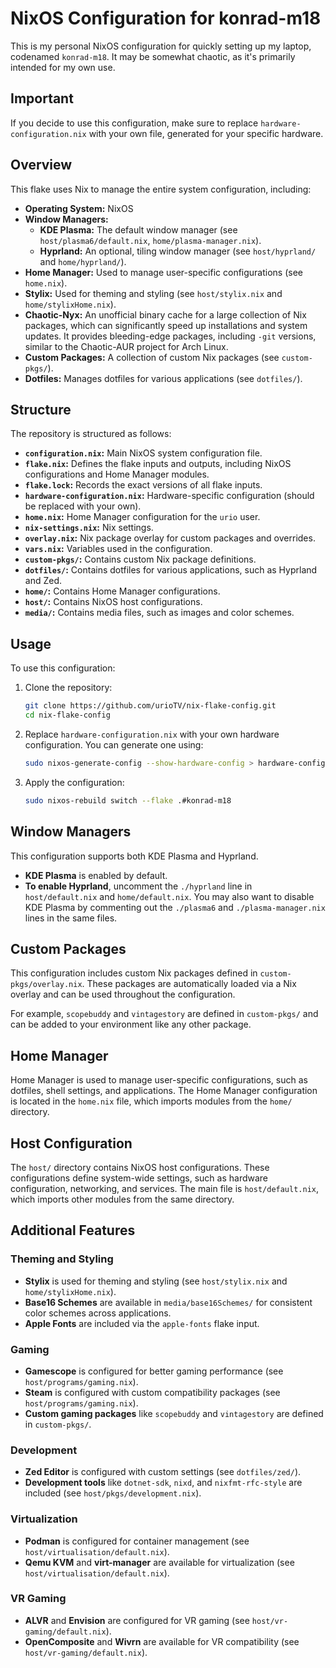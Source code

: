 # NixOS Configuration for konrad-m18

This is my personal NixOS configuration for quickly setting up my laptop, codenamed `konrad-m18`. It may be somewhat chaotic, as it's primarily intended for my own use.

## Important

If you decide to use this configuration, make sure to replace `hardware-configuration.nix` with your own file, generated for your specific hardware.

## Overview

This flake uses Nix to manage the entire system configuration, including:

- **Operating System:** NixOS
- **Window Managers:**
    - **KDE Plasma:** The default window manager (see `host/plasma6/default.nix`, `home/plasma-manager.nix`).
    - **Hyprland:** An optional, tiling window manager (see `host/hyprland/` and `home/hyprland/`).
- **Home Manager:** Used to manage user-specific configurations (see `home.nix`).
- **Stylix:** Used for theming and styling (see `host/stylix.nix` and `home/stylixHome.nix`).
- **Chaotic-Nyx:** An unofficial binary cache for a large collection of Nix packages, which can significantly speed up installations and system updates. It provides bleeding-edge packages, including `-git` versions, similar to the Chaotic-AUR project for Arch Linux.
- **Custom Packages:** A collection of custom Nix packages (see `custom-pkgs/`).
- **Dotfiles:** Manages dotfiles for various applications (see `dotfiles/`).

## Structure

The repository is structured as follows:

- **`configuration.nix`:** Main NixOS system configuration file.
- **`flake.nix`:** Defines the flake inputs and outputs, including NixOS configurations and Home Manager modules.
- **`flake.lock`:** Records the exact versions of all flake inputs.
- **`hardware-configuration.nix`:** Hardware-specific configuration (should be replaced with your own).
- **`home.nix`:** Home Manager configuration for the `urio` user.
- **`nix-settings.nix`:** Nix settings.
- **`overlay.nix`:** Nix package overlay for custom packages and overrides.
- **`vars.nix`:** Variables used in the configuration.
- **`custom-pkgs/`:** Contains custom Nix package definitions.
- **`dotfiles/`:** Contains dotfiles for various applications, such as Hyprland and Zed.
- **`home/`:** Contains Home Manager configurations.
- **`host/`:** Contains NixOS host configurations.
- **`media/`:** Contains media files, such as images and color schemes.

## Usage

To use this configuration:

1.  Clone the repository:

    ```bash
    git clone https://github.com/urioTV/nix-flake-config.git
    cd nix-flake-config
    ```

2.  Replace `hardware-configuration.nix` with your own hardware configuration. You can generate one using:

    ```bash
    sudo nixos-generate-config --show-hardware-config > hardware-configuration.nix
    ```

3.  Apply the configuration:

    ```bash
    sudo nixos-rebuild switch --flake .#konrad-m18
    ```

## Window Managers

This configuration supports both KDE Plasma and Hyprland.

- **KDE Plasma** is enabled by default.
- **To enable Hyprland**, uncomment the `./hyprland` line in `host/default.nix` and `home/default.nix`. You may also want to disable KDE Plasma by commenting out the `./plasma6` and `./plasma-manager.nix` lines in the same files.

## Custom Packages

This configuration includes custom Nix packages defined in `custom-pkgs/overlay.nix`. These packages are automatically loaded via a Nix overlay and can be used throughout the configuration.

For example, `scopebuddy` and `vintagestory` are defined in `custom-pkgs/` and can be added to your environment like any other package.

## Home Manager

Home Manager is used to manage user-specific configurations, such as dotfiles, shell settings, and applications. The Home Manager configuration is located in the `home.nix` file, which imports modules from the `home/` directory.

## Host Configuration

The `host/` directory contains NixOS host configurations. These configurations define system-wide settings, such as hardware configuration, networking, and services. The main file is `host/default.nix`, which imports other modules from the same directory.

## Additional Features

### Theming and Styling

- **Stylix** is used for theming and styling (see `host/stylix.nix` and `home/stylixHome.nix`).
- **Base16 Schemes** are available in `media/base16Schemes/` for consistent color schemes across applications.
- **Apple Fonts** are included via the `apple-fonts` flake input.

### Gaming

- **Gamescope** is configured for better gaming performance (see `host/programs/gaming.nix`).
- **Steam** is configured with custom compatibility packages (see `host/programs/gaming.nix`).
- **Custom gaming packages** like `scopebuddy` and `vintagestory` are defined in `custom-pkgs/`.

### Development

- **Zed Editor** is configured with custom settings (see `dotfiles/zed/`).
- **Development tools** like `dotnet-sdk`, `nixd`, and `nixfmt-rfc-style` are included (see `host/pkgs/development.nix`).

### Virtualization

- **Podman** is configured for container management (see `host/virtualisation/default.nix`).
- **Qemu KVM** and **virt-manager** are available for virtualization (see `host/virtualisation/default.nix`).

### VR Gaming

- **ALVR** and **Envision** are configured for VR gaming (see `host/vr-gaming/default.nix`).
- **OpenComposite** and **Wivrn** are available for VR compatibility (see `host/vr-gaming/default.nix`).
